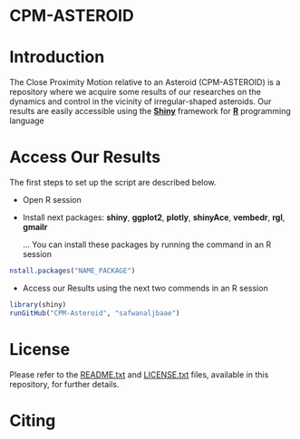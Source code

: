 # CPM-ASTEROID


# Introduction<a name="introduction"></a>
The Close Proximity Motion relative to an Asteroid (CPM-ASTEROID) is a repository where we acquire some results of our researches on the dynamics and control in the vicinity of irregular-shaped asteroids. Our results are easily accessible using the [**Shiny**](https://www.shinyapps.io/) framework for [**R**](https://www.r-project.org/) programming language

# Access Our Results<a name="Access_Results"></a>

 The first steps to set up the script are described below.  
 
 - Open R session   
 
 - Install next packages: **shiny**, **ggplot2**, **plotly**, **shinyAce**, **vembedr**, **rgl**, **gmailr**  
 
   ... You can install these packages by running the command in an R session  
   
```R
nstall.packages("NAME_PACKAGE")  
```  

 - Access our Results using the next two commends in an R session  
 
  ```R
 library(shiny) 
 runGitHub("CPM-Asteroid", "safwanaljbaae")
 ```
# License<a name="citing"></a>
Please refer to the [README.txt](https://github.com/safwanaljbaae/CPM-ASTEROID/blob/master/README.md) and [LICENSE.txt](https://github.com/safwanaljbaae/CPM-ASTEROID/blob/master/LICENSE) files, available in this repository, for further details.

# Citing<a name="citing"></a>
